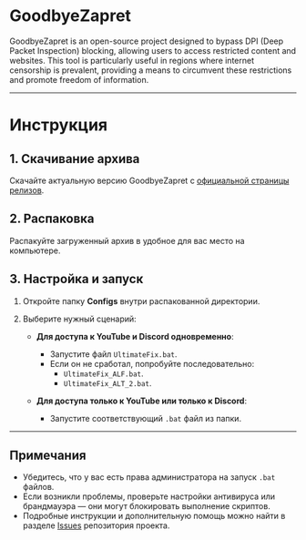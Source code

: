 # GoodbyeZapret
GoodbyeZapret is an open-source project designed to bypass DPI (Deep Packet Inspection) blocking, allowing users to access restricted content and websites. This tool is particularly useful in regions where internet censorship is prevalent, providing a means to circumvent these restrictions and promote freedom of information.

---
# Инструкция
## 1. Скачивание архива
Скачайте актуальную версию GoodbyeZapret с [официальной страницы релизов](https://github.com/ALFiX01/GoodbyeZapret/releases/download/Stable/GoodbyeZapret.zip).

## 2. Распаковка
Распакуйте загруженный архив в удобное для вас место на компьютере.

## 3. Настройка и запуск
1. Откройте папку **Configs** внутри распакованной директории.

2. Выберите нужный сценарий:
   - **Для доступа к YouTube и Discord одновременно**:
     - Запустите файл `UltimateFix.bat`.
     - Если он не сработал, попробуйте последовательно:
       - `UltimateFix_ALF.bat`.
       - `UltimateFix_ALT_2.bat`.

   - **Для доступа только к YouTube или только к Discord**:
     - Запустите соответствующий `.bat` файл из папки.

---

## Примечания
- Убедитесь, что у вас есть права администратора на запуск `.bat` файлов.
- Если возникли проблемы, проверьте настройки антивируса или брандмауэра — они могут блокировать выполнение скриптов.
- Подробные инструкции и дополнительную помощь можно найти в разделе [Issues](https://github.com/ALFiX01/GoodbyeZapret/issues) репозитория проекта.

